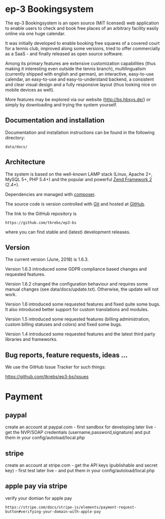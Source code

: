 # ep-3 Bookingsystem

The ep-3 Bookingsystem is an open source (MIT licensed) web application to enable users to check and book free places of
an arbitrary facility easily online via one huge calendar.

It was initially developed to enable booking free squares of a covered court for a tennis club, improved along some
versions, tried to offer commercially as a SaaS - and finally released as open source software.

Among its primary features are extensive customization capabilities (thus making it interesting even outside the tennis
branch), multilingualism (currently shipped with english and german), an interactive, easy-to-use calendar, an
easy-to-use and easy-to-understand backend, a consistent and clear visual design and a fully responsive layout (thus
looking nice on mobile devices as well).

More features may be explored via our website (http://bs.hbsys.de/) or simply by downloading and trying the system
yourself.

## Documentation and installation

Documentation and installation instructions can be found in the following directory:

```
data/docs/
```

## Architecture

The system is based on the well-known LAMP stack (Linux, Apache 2+, MySQL 5+, PHP 5.4+) and the popular and powerful
[Zend Framework 2](http://framework.zend.com/) (2.4+).

Dependencies are managed with [composer](https://getcomposer.org/).

The source code is version controlled with [Git](http://git-scm.com/) and hosted at [GitHub](https://github.com/).

The link to the GitHub repository is

```
https://github.com/tkrebs/ep3-bs
```

where you can find stable and (latest) development releases.

## Version

The current version (June, 2018) is 1.6.3.

Version 1.6.3 introduced some GDPR compliance based changes and requested features.

Version 1.6.2 changed the configuration behaviour and requires some manual changes (see data/docs/update.txt). Otherwise, the update will not work.

Version 1.6 introduced some requested features and fixed quite some bugs. It also introduced better support for custom translations and modules.

Version 1.5 introduced some requested features (billing administration, custom billing statuses and colors) and fixed some bugs.

Version 1.4 introduced some requested features and the latest third party libraries and frameworks.

## Bug reports, feature requests, ideas ...

We use the GitHub Issue Tracker for such things:

https://github.com/tkrebs/ep3-bs/issues

# Payment

## paypal
create an account at paypal.com - first sandbox for developing later live - get the NVP/SOAP credentials (username,password,signature) and put them in your config/autoload/local.php

## stripe
create an account at stripe.com - get the API keys (publishable and secret key) - first test later live - and put them in your config/autoload/local.php

## apple pay via stripe
verify your domian for apple pay
```
https://stripe.com/docs/stripe-js/elements/payment-request-button#verifying-your-domain-with-apple-pay
```

